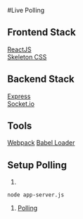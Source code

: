 #Live Polling

## Frontend Stack

[ReactJS](http://facebook.github.io/react/)  
[Skeleton CSS](http://getskeleton.com/)  

## Backend Stack

[Express](http://expressjs.com/)  
[Socket.io](http://socket.io/)  

## Tools
[Webpack](https://webpack.github.io/)
[Babel Loader](https://github.com/babel/babel-loader)

## Setup Polling

1. 
```
node app-server.js
```

1. [Polling](http://localhost:3000)
